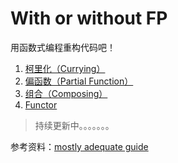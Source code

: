 With or without FP
=================

用函数式编程重构代码吧！

1. [柯里化（Currying）](./curry)
2. [偏函数（Partial Function）](./partial)
3. [组合（Composing）](./compose)
4. [Functor](./functor)
> 持续更新中。。。。。。。

参考资料：[mostly adequate guide](https://drboolean.gitbooks.io/mostly-adequate-guide)
